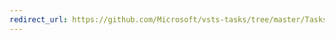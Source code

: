 ```yaml
---
redirect_url: https://github.com/Microsoft/vsts-tasks/tree/master/Tasks/VsTestPlatformToolInstaller
---
```

